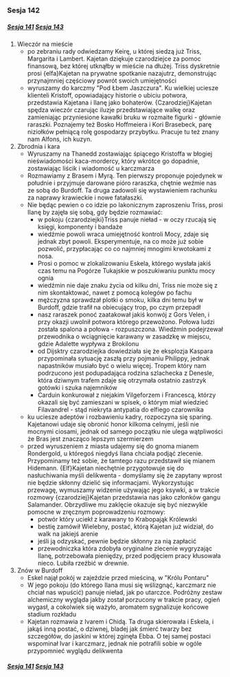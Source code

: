 ### Sesja 142

##### [Sesja 141](#sesja-141) [Sesja 143](#sesja-143)

1. Wieczór na mieście
    - po zebraniu rady odwiedzamy Keirę, u której siedzą już Triss, Margarita i Lambert. Kajetan dziękuje czarodziejce za pomoc finansową, bez której utknąłby w mieście na dłużej. Triss dyskretnie prosi {elfa}Kajetan na prywatne spotkanie nazajutrz, demonstrując przynajmniej częściowy powrót swoich umiejętności
    - wyruszamy do karczmy "Pod Łbem Jaszczura". Ku wielkiej uciesze klienteli Kristoff, opowiadający historie o ubiciu potwora, przedstawia Kajetana i Ilanę jako bohaterów. {Czarodziej}Kajetan spędza wieczór czarując iluzje przedstawiające walkę oraz zamieniając przyniesione kawałki bruku w rozmaite figurki - głównie raraszki. Poznajemy też Bosko Hoffmeiera i Kori Brasebeck, parę niziołków pełniącą rolę gospodarzy przybytku. Pracuje tu też znany nam Alfons, ich kuzyn.
2. Zbrodnia i kara
    - Wyruszamy na Thanedd zostawiając śpiącego Kristoffa w błogiej nieświadomości kaca-mordercy, który wkrótce go dopadnie, zostawiając liścik i wiadomość u karczmarza
    - Rozmawiamy z Brasem i Myrą. Ten pierwszy proponuje pojedynek w południe i przyjmuje darowane pióro raraszka, chętnie weźmie nas ze sobą do Burdoff. Ta druga zadowoli się wystawieniem rachunku za naprawy krawieckie i nowe fatałaszki.
    - Nie będąc pewien o co idzie po lakonicznym zaproszeniu Triss, prosi Ilanę by zajęła się sobą, gdy będzie rozmawiać:
        - w pokoju {czarodziejki}Triss panuje nieład - w oczy rzucają się księgi, komponenty i bandaże
        - wiedźmie powoli wraca umiejętność kontroli Mocy, zdaje się jednak zbyt powoli. Eksperymentuje, na co może już sobie pozwolić, przypłacając co co najmniej mnogimi krwotokami z nosa.
        - Prosi o pomoc w zlokalizowaniu Eskela, którego wysłała jakiś czas temu na Pogórze Tukajskie w poszukiwaniu punktu mocy ognia
        - wiedźmin nie daje znaku życia od kilku dni, Triss nie może się z nim skontaktować, nawet z pomocą kolegów po fachu
        - mężczyzna sprawdzał plotki o smoku, kilka dni temu był w Burdoff, gdzie trafił na obiecujący trop, po czym przepadł
        - nasz raraszek ponoć zaatakował jakiś konwój z Gors Velen, i przy okazji uwolnił potwora którego przewożono. Połowa ludzi została spalona a połowa - rozpuszczona. Wiedźmin podejrzewał przewodnika o wciągnięcie karawany w zasadzkę w miejscu, gdzie Adalette wypływa z Brokilonu
        - od Dijsktry czarodziejka dowiedziała się że eksplozja Kaspara przypominała sytuację zaszłą przy pojmaniu Philippy, jednak napastników musiało być o wielu więcej. Tropem który nam podrzucono jest podupadająca rodzina szlachecka z Denesle, która dziwnym trafem zdaje się otrzymała ostatnio zastrzyk gotówki i szuka najemników
        - Carduin konkurował z niejakim Vilgeforzem i Francescą, którzy okazali się być zamieszani w spisek, o którym miał wiedzieć Filavandrel - stąd niekryta antypatia do elfiego czarownika
    - ku uciesze adeptów i rozbawieniu kadry, rozpoczyna się sparing. Kajetanowi udaje się obronić honor kilkoma celnymi, jeśli nie mocnymi ciosami, jednak od samego początku nie ulega wątpliwości że Bras jest znacząco lepszym szermierzem
    - przed wyruszeniem z miasta udajemy się do gnoma mianem Rondergold, u któregoś niegdyś Ilana chciała podjąć zlecenie. Przypominamy też sobie, że tamtego razu przedstawił się mianem Hidemann. {Elf}Kajetan niechętnie przygotowuje się do nasłuchiwania myśli delikwenta - domyślamy się że zapytany wprost nie będzie skłonny dzielić się informacjami. Wykorzystując przewagę, wymuszamy widzenie używając jego ksywki, a w trakcie rozmowy {czarodziej}Kajetan przedstawia nas jako członków gangu Salamander. Obrzydliwe mu zaklęcie okazuje się być niezwykle pomocne w zręcznym poprowadzeniu rozmowy:
        - potwór który uciekł z karawany to Krabopająk Królewski
        - bestię zamówił Wielebny, postać, którą Kajetan już widział, do walk na jakiejś arenie
        - jeśli ją odzyskać, pewnie będzie skłonny za nią zapłacić
        - przewodniczka która zdobyła oryginalne zlecenie wygryzając Ilanę, potrzebowała pieniędzy, przed podjęciem pracy kłusowała nieco. Lubiła rzeźbić w drewnie.
3. Znów w Burdoff
    - Eskel najął pokój w zajeździe przed mieściną, w "Królu Pontaru"
    - W jego pokoju (do którego Ilana musi się wślizgnąć, karczmarz nie chciał nas wpuścić) panuje nieład, jak po utarczce. Podróżny zestaw alchemiczny wygląda jakby został porzucony w trakcie pracy, ogień wygasł, a cokolwiek się ważyło, aromatem sygnalizuje końcowe stadium rozkładu
    - Kajetan rozmawia z Ivarem i Chidą. Ta druga skierowała i Eskela, i jakąś inną postać, o dziwnej, bladej jak śmierć twarzy bez szczegółów, do jaskini w której zginęła Ebba. O tej samej postaci wspominał Ivar i karczmarz, jednak nie potrafili sobie w ogóle przypomnieć wyglądu delikwenta

##### [Sesja 141](#sesja-141) [Sesja 143](#sesja-143)
